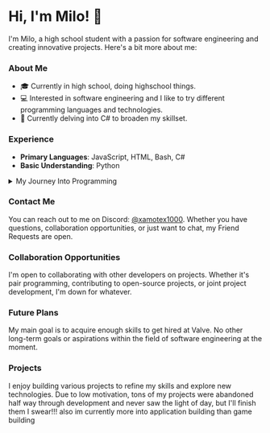 # Hi, I'm Milo! 👋

I'm Milo, a high school student with a passion for software engineering and creating innovative projects. Here's a bit more about me:

### About Me

- 🎓 Currently in high school, doing highschool things.
- 💻 Interested in software engineering and I like to try different programming languages and technologies.
- 🌱 Currently delving into C# to broaden my skillset.

### Experience

- **Primary Languages**: JavaScript, HTML, Bash, C#
- **Basic Understanding**: Python

<details><summary>My Journey Into Programming</summary>

I embarked on my programming journey at the age of 13 with a dream of designing my own game. Starting in Unity, I quickly encountered the challenge of C# but found relief during my freshman year of high school when I enrolled in a computer programming class. There, I learned JavaScript essentials and was captivated by the endless possibilities. Experimenting with small projects, I later ventured into HTML to create a file-sharing website for friends.

My uncle, a computer science graduate, introduced me to the performance benefits of Linux, prompting me to install Ubuntu and delve into Bash scripting for automation in Unix-based environments.

Dabbling in C#, I ventured into modding a game I was passionate about, finding a warm and welcoming community of moderators. Despite encountering burnout during the final stretch of a mod, I took a break but remained inspired by the prospect of working at Valve, branching from the many positive aspects of Valve's work environment.

Now, I'm dedicated to expanding my skills, aiming for a computer engineering degree, and ultimately pursuing a career at Valve in my early 20s.
</details>

### Contact Me

You can reach out to me on Discord: [@xamotex1000](https://discord.com/users/xamotex1000). Whether you have questions, collaboration opportunities, or just want to chat, my Friend Requests are open.

### Collaboration Opportunities

I'm open to collaborating with other developers on projects. Whether it's pair programming, contributing to open-source projects, or joint project development, I'm down for whatever.

### Future Plans

My main goal is to acquire enough skills to get hired at Valve. No other long-term goals or aspirations within the field of software engineering at the moment.

### Projects

I enjoy building various projects to refine my skills and explore new technologies. Due to low motivation, tons of my projects were abandoned half way through development and never saw the light of day, but I'll finish them I swear!!! also im currently more into application building than game building
